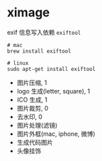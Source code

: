 # ximage

exif 信息写入依赖 `exiftool`

```shell
# mac 
brew install exiftool

# linux
sudo apt-get install exiftool
```

- 图片压缩, 1
- logo 生成(letter, square), 1
- ICO 生成, 1
- 图片裁剪, 0
- 去水印, 0
- 图片处理(滤镜)
- 图片外框(mac, iphone, 微博)
- 生成代码图片
- 头像挂饰
